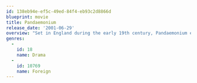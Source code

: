 ```yaml
---
id: 138eb94e-ef5c-49ed-84f4-eb93c2d8866d
blueprint: movie
title: Pandaemonium
release_date: '2001-06-29'
overview: "Set in England during the early 19th century, Pandaemonium evokes late-1960s America in its depiction of the relationship between Samuel Taylor Coleridge (Linus Roach) and William Wordsworth (John Hannah). Instead of going to Vietnam, Wordsworth goes off to fight against the French while Coleridge stays at home and promotes utopianism. After the war, the poets live and work together with Coleridge's wife, Sara (Samantha Morton), and Wordsworth's sister, Dorothy (Emily Woof). At first this communal arrangement works to the advantage of Coleridge--who does some of his best writing while Wordsworth stagnates--until Coleridge becomes addicted to opium. Wordsworth, meanwhile, doesn't find his voice until he abandons his friend. In 20th-century vernacular, Wordsworth is the yuppie, Coleridge the hippie."
genres:
  -
    id: 18
    name: Drama
  -
    id: 10769
    name: Foreign
---
```

